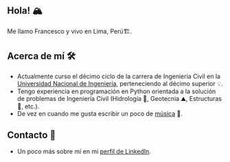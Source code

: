 ## Hola! 🏔️

Me llamo Francesco y vivo en Lima, Perú🏗️.

## Acerca de mí 🛠

- Actualmente curso el décimo ciclo de la carrera de Ingeniería Civil en la [Universidad Nacional de Ingeniería](https://www.uni.edu.pe/), perteneciendo al décimo superior 💡.
- Tengo experiencia en programación en Python orientada a la solución de problemas de Ingeniería Civil (Hidrología 🌊, Geotecnia ⛰️, Estructuras 🌆, etc.).
- De vez en cuando me gusta escribir un poco de [música](https://francescofranco.bandcamp.com/) 🎵.

## Contacto 👋

- Un poco más sobre mí en mi [perfil de LinkedIn](https://www.linkedin.com/in/francesco-franco-alva-73b6321b8/).
